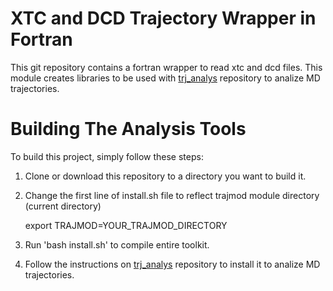 XTC and DCD Trajectory Wrapper in Fortran
=====================

This git repository contains a fortran wrapper to read xtc and dcd files.
This module creates libraries to be used with [trj_analys](https://github.com/scychon/trj_analysis.git) repository to analize MD trajectories.

Building The Analysis Tools
===================

To build this project, simply follow these steps:

1. Clone or download this repository to a directory you want to build it.

2. Change the first line of install.sh file to reflect trajmod module directory (current directory)

    export TRAJMOD=YOUR_TRAJMOD_DIRECTORY


4. Run 'bash install.sh' to compile entire toolkit.

5. Follow the instructions on [trj_analys](https://github.com/scychon/trj_analysis.git) repository to install it to analize MD trajectories.

